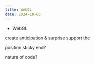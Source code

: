 ```yaml
---
title: WebGL
date: 2024-10-05
---
```


- WebGL

create anticipation & surprise
support the

position sticky end?

nature of code?